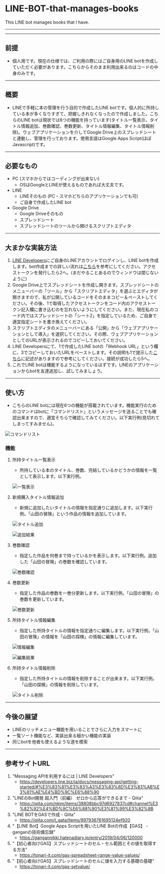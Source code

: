 # LINE-BOT-that-manages-books
This LINE bot manages books that I have.

---
---

## 前提
- 個人用です。現在の仕様では、ご利用の際にはご自身用のLINE botを作成していただく必要があります。こちらからそのまま利用出来るのはコードの中身のみです。

---
## 概要
- LINEで手軽に本の管理を行う目的で作成したLINE botです。個人的に所持している本が多くなりすぎて、把握しきれなくなったので作成しました。こちらのLINE botは現状では6つの機能を持っています(タイトル一覧表示、タイトル情報追加、巻数確認、巻数更新、タイトル情報編集、タイトル情報削除)。ウェブアプリケーションを介してGoogle Drive上のスプレッドシートと連動し、管理を行っております。使用言語はGoogle Apps Script(ほぼJavascript)です。

---

## 必要なもの
- PC (スマホからではコーディングが出来ない)
    - OSはGoogleとLINEが使えるものであれば大丈夫です。
- LINE
    - LINEそのもの (PC・スマホどちらのアプリケーションでも可)
    - ご自身で作成したLINE bot
- Google Drive
    - Google Driveそのもの
    - スプレッドシート
    - スプレッドシートのツールから開けるスクリプトエディタ

---

## 大まかな実装方法

1. [LINE Developers](https://developers.line.biz/ja/)にご自身のLINEアカウントでログインし、LINE botを作成します。bot作成までの詳しい流れは[こちら](https://qiita.com/nkjm/items/38808bbc97d6927837cd#channel%E3%82%92%E4%BD%9C%E6%88%90%E3%81%99%E3%82%8B)を参考にしてください。アクセストークンを発行したら2へ。(まだやることあるのでウィンドウは閉じないように)
2. Google Drive上でスプレッドシートを作成し開きます。スプレッドシートのメニューバーの「ツール」から「スクリプトエディタ」を選ぶとエディタが開きますので、私が公開しているコードをそのままコピー＆ペーストしてください。その後、1で取得したアクセストークンをコード内のアクセストークン記入欄に書き込むのを忘れないようにしてください。また、現在私のコード内ではスプレッドシートの「シート2」を指定しているため、ご自身で適宜指定シートを書き換えてください。
3. スクリプトエディタのメニューバーにある「公開」から「ウェブアプリケーションとして導入」を選択してください。その際、ウェブアプリケーションとしてのURLが表示されるのでコピーしておいてください。
4. LINE Developersにて、1で作成したLINE botの「Webhook URL」という欄に、3でコピーしておいたURLをペーストします。その説明も1で提示した[こちら](https://qiita.com/nkjm/items/38808bbc97d6927837cd#channel%E3%82%92%E4%BD%9C%E6%88%90%E3%81%99%E3%82%8B)に記述がありますので参考にしてください。接続が成功したら5へ。
5. これでLINE botは機能するようになっているはずです。LINEのアプリケーションからbotを友達追加し、試してみましょう。

<div style="page-break-before:always"></div>

---

## 使い方
- こちらのLINE botには現在6つの機能が搭載されています。機能実行のためのコマンドはbotに「コマンドリスト」というメッセージを送ることでも確認出来ますので、適宜そちらで確認してみてください。以下実行例(見切れてしまってすみません)。

![コマンドリスト](images/CommandList.png)

<div style="page-break-before:always"></div>

### 機能

1. 所持タイトル一覧表示
    - 所持している本のタイトル、巻数、完結しているかどうかの情報を一覧として表示します。以下実行例。

    ![一覧表示](images/table.png)

<div style="page-break-before:always"></div>

2. 新規購入タイトル情報追加
    - 新規に追加したいタイトルの情報を指定通りに追加します。以下実行例。「山田の冒険」という作品の情報を追加しています。

    ![タイトル追加](images/add.png)

    ![追加結果](images/add_result.png)

<div style="page-break-before:always"></div>

3. 巻数確認
    - 指定した作品を何巻まで持っているかを表示します。以下実行例。追加した「山田の冒険」の巻数を確認しています。

    ![巻数確認](images/check.png)

<div style="page-break-before:always"></div>

4. 巻数更新
    - 指定した作品の巻数を一巻分更新します。以下実行例。「山田の冒険」の巻数を更新しています。

    ![巻数更新](images/update.png)

<div style="page-break-before:always"></div>

5. 所持タイトル情報編集
    - 指定した所持タイトルの情報を指定通りに編集します。以下実行例。「山田の冒険」の情報を「山田の探検」の情報に編集しています。

    ![情報編集](images/edit.png)

    ![編集結果](images/edit_result.png)

<div style="page-break-before:always"></div>

6. 所持タイトル情報削除
    - 指定した所持タイトルの情報を削除することが出来ます。以下実行例。「山田の探検」の情報を削除しています。

    ![タイトル削除](images/delete.png)

---

## 今後の展望
- LINEのリッチメニュー機能を用いることでさらに入力をスマートに
- 一覧ソート機能など、実装出来る細かい機能の実装
- 同じbotを他者も使えるような道を模索

<div style="page-break-before:always"></div>

---

## 参考サイトURL
1. "Messaging APIを利用するには | LINE Developers"
    - https://developers.line.biz/ja/docs/messaging-api/getting-started/#%E3%83%81%E3%83%A3%E3%83%8D%E3%83%AB%E3%81%AE%E4%BD%9C%E6%88%90 
2. "LINEのBot開発 超入門（前編） ゼロから応答ができるまで - Qiita"
    - https://qiita.com/nkjm/items/38808bbc97d6927837cd#channel%E3%82%92%E4%BD%9C%E6%88%90%E3%81%99%E3%82%8B 
3. "LINE BOTをGASで作成 - Qiita"
    - https://qiita.com/t_gata/items/897936761695124ef920 
4. "【LINE Bot】Google Apps Scriptを用いたLINE Botの作成【GAS】 - ganganの技術備忘録"
    - https://gangannikki.hatenadiary.jp/entry/2019/04/06/120000 
5. "【初心者向けGAS】スプレッドシートのセル・セル範囲とその値を取得する方法"
    - https://tonari-it.com/gas-spreadsheet-range-value-values/ 
6. "【初心者向けGAS】スプレッドシートのセルに値を入力する基礎の基礎"
    - https://tonari-it.com/gas-setvalue/ 